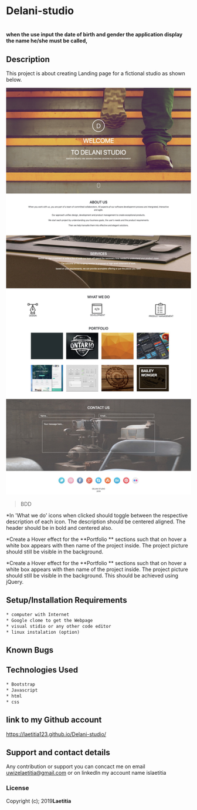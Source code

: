 # Delani-studio
#
#### when the use input the date of birth and gender the application display the name he/she must be called, 

## Description
  This project is about creating  Landing page for a fictional studio as shown below.

   <img src="Delani.jpg" width="750" title="hover text">

> BDD

*In 'What we do'  icons when clicked should toggle between the respective description of each icon. The description should be centered aligned. The header should be in bold and centered also. 
  
*Create a Hover effect for the **Portfolio ** sections such that on hover a white box appears with then name of the project inside. The project picture should still be visible in the background. 

*Create a Hover effect for the **Portfolio ** sections such that on hover a white box appears with then name of the project inside. The project picture should still be visible in the background. This should be achieved using jQuery.

## Setup/Installation Requirements
    * computer with Internet
    * Google clome to get the Webpage
    * visual stidio or any other code editor
    * linux instalation (option)


## Known Bugs


## Technologies Used
    * Bootstrap
    * Javascript
    * html
    * css 
## link to my Github account
https://laetitia123.github.io/Delani-studio/
## Support and contact details
Any contribution or support you can concact me on email uwizelaetitia@gmail.com   or on linkedIn my account name islaetitia
### License
Copyright (c); 2019**Laetitia**
  